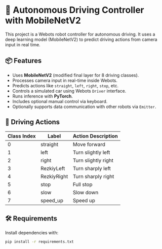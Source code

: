 # 🚗 Autonomous Driving Controller with MobileNetV2

This project is a Webots robot controller for autonomous driving. It uses a deep learning model (MobileNetV2) to predict driving actions from camera input in real time.

## 📦 Features

- Uses **MobileNetV2** (modified final layer for 8 driving classes).
- Processes camera input in real-time inside Webots.
- Predicts actions like `straight`, `left`, `right`, `stop`, etc.
- Controls a simulated car using Webots `Driver` interface.
- Runs inference with **PyTorch**.
- Includes optional manual control via keyboard.
- Optionally supports data communication with other robots via `Emitter`.

## 🧠 Driving Actions

| Class Index | Label         | Action Description    |
|-------------|---------------|------------------------|
| 0           | straight      | Move forward           |
| 1           | left          | Turn slightly left     |
| 2           | right         | Turn slightly right    |
| 3           | RezkiyLeft    | Turn sharply left      |
| 4           | RezkiyRight   | Turn sharply right     |
| 5           | stop          | Full stop              |
| 6           | slow          | Slow down              |
| 7           | speed_up      | Speed up               |

## 🛠 Requirements

Install dependencies with:

```bash
pip install -r requirements.txt
